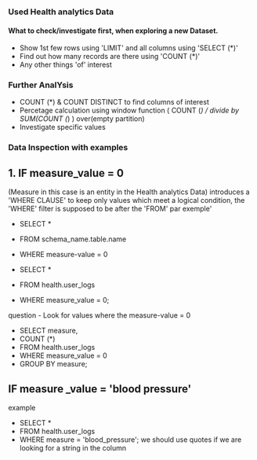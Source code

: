 ### Used Health analytics Data
#### What to check/investigate first, when exploring a new Dataset.
- Show 1st few rows using 'LIMIT' and all columns using 'SELECT (*)'
- Find out how many records are there using 'COUNT (*)'
- Any other things 'of' interest

### Further AnalYsis
- COUNT (*) & COUNT DISTINCT to find columns of interest
- Percetage calculation using window function ( COUNT (*) / divide by SUM(COUNT (*) ) over(empty partition)
- Investigate specific values

### Data Inspection with examples

## 1. IF measure_value = 0 
(Measure in this case is an entity in the Health analytics Data)
introduces a 'WHERE CLAUSE' to keep only values which meet a logical condition, the 'WHERE' filter is supposed to be after the 'FROM'
par exemple' 
- SELECT * 
- FROM schema_name.table.name
- WHERE measure-value = 0

- SELECT * 
- FROM health.user_logs
- WHERE measure_value = 0;

question - Look for values where the measure-value = 0
- SELECT measure, 
- COUNT (*)
- FROM health.user_logs
- WHERE measure_value = 0
- GROUP BY measure;

## IF measure _value = 'blood pressure'
example 
- SELECT *
- FROM health.user_logs
- WHERE measure = 'blood_pressure'; we should use quotes if we are looking for a string in the column


